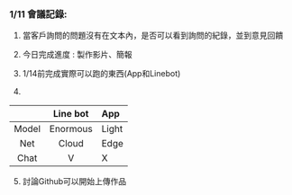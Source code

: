 ### 1/11 會議記錄:

1. 當客戶詢問的問題沒有在文本內，是否可以看到詢問的紀錄，並到意見回饋

2. 今日完成進度 : 製作影片、簡報

3. 1/14前完成實際可以跑的東西(App和Linebot)

4. 
 |        |Line bot|  App  |
 |:------:|:------:|:------|
 |Model   |Enormous|Light  |
 |Net     |Cloud   |	Edge  |
 |Chat    |V       |  	X   |


                                                                               
5. 討論Github可以開始上傳作品





